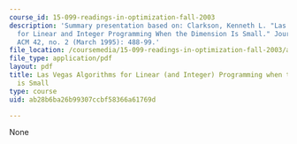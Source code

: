 ```yaml
---
course_id: 15-099-readings-in-optimization-fall-2003
description: 'Summary presentation based on: Clarkson, Kenneth L. "Las Vegas Algorithms
  for Linear and Integer Programming When the Dimension Is Small." Journal of the
  ACM 42, no. 2 (March 1995): 488-99.'
file_location: /coursemedia/15-099-readings-in-optimization-fall-2003/ab28b6ba26b99307ccbf58366a61769d_ses3_clarkson.pdf
file_type: application/pdf
layout: pdf
title: Las Vegas Algorithms for Linear (and Integer) Programming when the Dimension
  is Small
type: course
uid: ab28b6ba26b99307ccbf58366a61769d

---
```

None